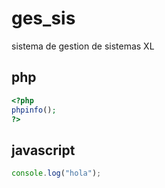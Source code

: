 # ges_sis
sistema de gestion de sistemas XL

## php
```php 
<?php
phpinfo();
?>
```
## javascript
```js
console.log("hola");
```
